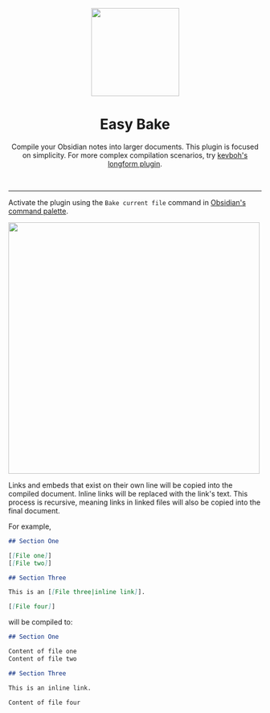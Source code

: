 <p align="center">
  <img align="center" width="175" src="https://github.com/mgmeyers/obsidian-easy-bake/blob/master/assets/logo.png?raw=true">
</p>

<h1 align="center">Easy Bake</h1>

<p align="center">
Compile your Obsidian notes into larger documents. This plugin is focused on simplicity. For more complex compilation scenarios, try <a href="https://github.com/kevboh/longform">kevboh's longform plugin</a>.
</p>

<br>

---

Activate the plugin using the `Bake current file` command in [Obsidian's command palette](https://help.obsidian.md/Plugins/Command+palette).

<img width="500" src="https://github.com/mgmeyers/obsidian-easy-bake/blob/master/assets/screenshot.png?raw=true">

Links and embeds that exist on their own line will be copied into the compiled document. Inline links will be replaced with the link's text. This process is recursive, meaning links in linked files will also be copied into the final document.

For example,

```markdown
## Section One

[[File one]]
[[File two]]

## Section Three

This is an [[File three|inline link]].

[[File four]]
```

will be compiled to:

```markdown
## Section One

Content of file one
Content of file two

## Section Three

This is an inline link.

Content of file four
```
